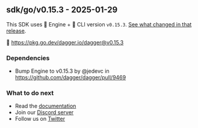 ## sdk/go/v0.15.3 - 2025-01-29

This SDK uses 🚙 Engine + 🚗 CLI version `v0.15.3`. [See what changed in that release](https://github.com/dagger/dagger/releases/tag/v0.15.3).

🐹 https://pkg.go.dev/dagger.io/dagger@v0.15.3

### Dependencies
- Bump Engine to v0.15.3 by @jedevc in https://github.com/dagger/dagger/pull/9469

### What to do next
- Read the [documentation](https://docs.dagger.io/sdk/go)
- Join our [Discord server](https://discord.gg/dagger-io)
- Follow us on [Twitter](https://twitter.com/dagger_io)
